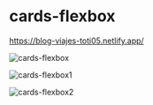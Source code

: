 # cards-flexbox

https://blog-viajes-toti05.netlify.app/

![cards-flexbox](https://user-images.githubusercontent.com/60388264/101827519-2d91a500-3b0f-11eb-859d-e37bf620f9c9.png)

![cards-flexbox1](https://user-images.githubusercontent.com/60388264/101827536-31bdc280-3b0f-11eb-9ba7-a9e6cb63d949.png)

![cards-flexbox2](https://user-images.githubusercontent.com/60388264/101827541-33878600-3b0f-11eb-8e44-ca8d759e46f6.png)

